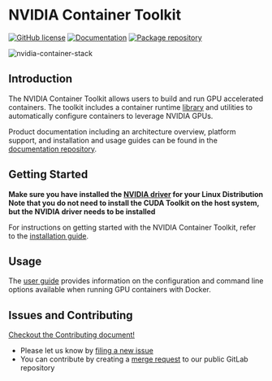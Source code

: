 # NVIDIA Container Toolkit

[![GitHub license](https://img.shields.io/github/license/NVIDIA/nvidia-container-toolkit?style=flat-square)](https://raw.githubusercontent.com/NVIDIA/nvidia-container-toolkit/main/LICENSE)
[![Documentation](https://img.shields.io/badge/documentation-wiki-blue.svg?style=flat-square)](https://docs.nvidia.com/datacenter/cloud-native/container-toolkit/overview.html)
[![Package repository](https://img.shields.io/badge/packages-repository-b956e8.svg?style=flat-square)](https://nvidia.github.io/libnvidia-container)

![nvidia-container-stack](https://cloud.githubusercontent.com/assets/3028125/12213714/5b208976-b632-11e5-8406-38d379ec46aa.png)

## Introduction

The NVIDIA Container Toolkit allows users to build and run GPU accelerated containers. The toolkit includes a container runtime [library](https://github.com/NVIDIA/libnvidia-container) and utilities to automatically configure containers to leverage NVIDIA GPUs.

Product documentation including an architecture overview, platform support, and installation and usage guides can be found in the [documentation repository](https://docs.nvidia.com/datacenter/cloud-native/container-toolkit/overview.html).

## Getting Started

**Make sure you have installed the [NVIDIA driver](https://docs.nvidia.com/datacenter/cloud-native/container-toolkit/install-guide.html#nvidia-drivers) for your Linux Distribution**
**Note that you do not need to install the CUDA Toolkit on the host system, but the NVIDIA driver needs to be installed**

For instructions on getting started with the NVIDIA Container Toolkit, refer to the [installation guide](https://docs.nvidia.com/datacenter/cloud-native/container-toolkit/install-guide.html#installation-guide).

## Usage

The [user guide](https://docs.nvidia.com/datacenter/cloud-native/container-toolkit/user-guide.html) provides information on the configuration and command line options available when running GPU containers with Docker.

## Issues and Contributing

[Checkout the Contributing document!](CONTRIBUTING.md)

* Please let us know by [filing a new issue](https://github.com/NVIDIA/nvidia-container-toolkit/issues/new)
* You can contribute by creating a [merge request](https://gitlab.com/nvidia/container-toolkit/container-toolkit/-/merge_requests/new) to our public GitLab repository
